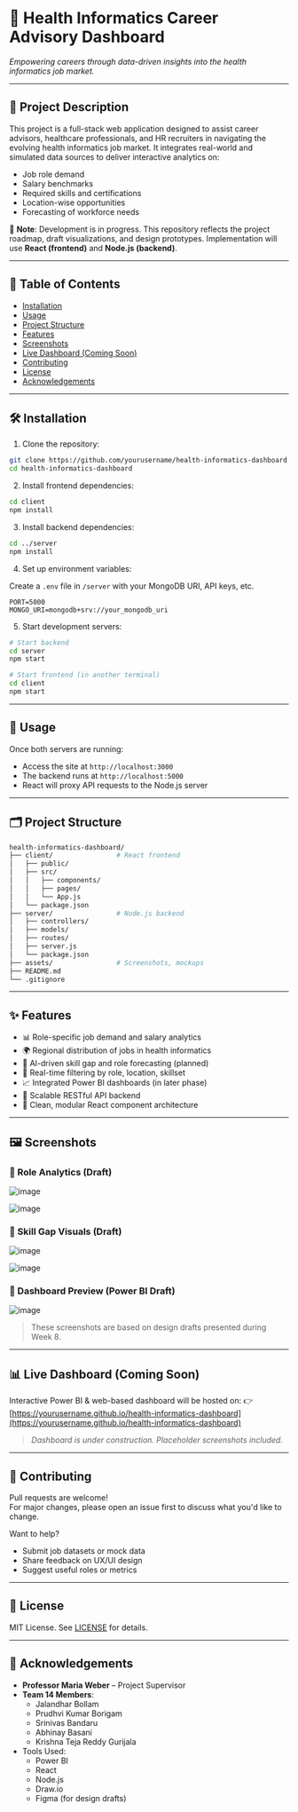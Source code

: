 
# 🧠 Health Informatics Career Advisory Dashboard  
*Empowering careers through data-driven insights into the health informatics job market.*

---

## 📘 Project Description

This project is a full-stack web application designed to assist career advisors, healthcare professionals, and HR recruiters in navigating the evolving health informatics job market. It integrates real-world and simulated data sources to deliver interactive analytics on:

- Job role demand
- Salary benchmarks
- Required skills and certifications
- Location-wise opportunities
- Forecasting of workforce needs

🚧 **Note**: Development is in progress. This repository reflects the project roadmap, draft visualizations, and design prototypes. Implementation will use **React (frontend)** and **Node.js (backend)**.

---

## 📑 Table of Contents

- [Installation](#installation)
- [Usage](#usage)
- [Project Structure](#project-structure)
- [Features](#features)
- [Screenshots](#screenshots)
- [Live Dashboard (Coming Soon)](#live-dashboard-coming-soon)
- [Contributing](#contributing)
- [License](#license)
- [Acknowledgements](#acknowledgements)

---

## 🛠 Installation

1. Clone the repository:

```bash
git clone https://github.com/yourusername/health-informatics-dashboard.git
cd health-informatics-dashboard
```

2. Install frontend dependencies:

```bash
cd client
npm install
```

3. Install backend dependencies:

```bash
cd ../server
npm install
```

4. Set up environment variables:

Create a `.env` file in `/server` with your MongoDB URI, API keys, etc.

```env
PORT=5000
MONGO_URI=mongodb+srv://your_mongodb_uri
```

5. Start development servers:

```bash
# Start backend
cd server
npm start

# Start frontend (in another terminal)
cd client
npm start
```

---

## 🚀 Usage

Once both servers are running:

- Access the site at `http://localhost:3000`
- The backend runs at `http://localhost:5000`
- React will proxy API requests to the Node.js server

---

## 🗂 Project Structure

```bash
health-informatics-dashboard/
├── client/                # React frontend
│   ├── public/
│   ├── src/
│   │   ├── components/
│   │   ├── pages/
│   │   └── App.js
│   └── package.json
├── server/                # Node.js backend
│   ├── controllers/
│   ├── models/
│   ├── routes/
│   ├── server.js
│   └── package.json
├── assets/                # Screenshots, mockups
├── README.md
└── .gitignore
```

---

## ✨ Features

- 📊 Role-specific job demand and salary analytics
- 🌍 Regional distribution of jobs in health informatics
- 🧠 AI-driven skill gap and role forecasting (planned)
- 📌 Real-time filtering by role, location, skillset
- 📈 Integrated Power BI dashboards (in later phase)
- 🔐 Scalable RESTful API backend
- 📁 Clean, modular React component architecture

---

## 🖼 Screenshots

### 🔹 Role Analytics (Draft)
![image](https://github.com/user-attachments/assets/cde22a8a-48a9-47a0-9d77-756d3f61a9e2)

![image](https://github.com/user-attachments/assets/c9f5e7c1-5694-4a80-a3ca-2111ef0dca3a)

### 🔹 Skill Gap Visuals (Draft)
![image](https://github.com/user-attachments/assets/8e1b4d2a-20fe-4b59-87d9-cfa843ec2f92)

![image](https://github.com/user-attachments/assets/7cf24c60-7fe5-4290-9006-5c3217f82fe3)

### 🔹 Dashboard Preview (Power BI Draft)
![image](https://github.com/user-attachments/assets/e87ed97f-5be0-4bff-a460-b406185c0797)

> These screenshots are based on design drafts presented during Week 8.

---

## 📊 Live Dashboard (Coming Soon)

Interactive Power BI & web-based dashboard will be hosted on:
👉 [https://yourusername.github.io/health-informatics-dashboard](https://yourusername.github.io/health-informatics-dashboard)

> *Dashboard is under construction. Placeholder screenshots included.*

---

## 🤝 Contributing

Pull requests are welcome!  
For major changes, please open an issue first to discuss what you'd like to change.

Want to help?
- Submit job datasets or mock data
- Share feedback on UX/UI design
- Suggest useful roles or metrics

---

## 📜 License

MIT License. See [LICENSE](LICENSE) for details.

---

## 🙏 Acknowledgements

- **Professor Maria Weber** – Project Supervisor
- **Team 14 Members**:
  - Jalandhar Bollam
  - Prudhvi Kumar Borigam
  - Srinivas Bandaru
  - Abhinay Basani
  - Krishna Teja Reddy Gurijala
- Tools Used:
  - Power BI
  - React
  - Node.js
  - Draw.io
  - Figma (for design drafts)

